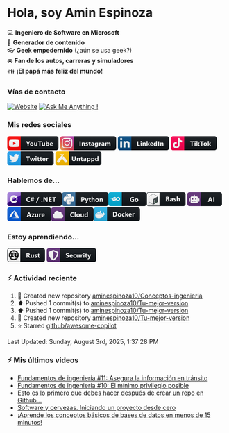 # Hola, soy Amin Espinoza

:computer: **Ingeniero de Software en Microsoft**  
:pencil: **Generador de contenido**  
:eyeglasses: **Geek empedernido** (¿aún se usa geek?)  
:oncoming_automobile: **Fan de los autos, carreras y simuladores**  
:family: **¡El papá más feliz del mundo!**

### Vías de contacto

[![Website](https://img.shields.io/badge/aminespinoza.com-up-green?style=for-the-badge)][website]
[![Ask Me Anything !](https://img.shields.io/badge/Ask%20me-anything-1abc9c.svg?style=for-the-badge)](https://calendly.com/aminespinoza/consultoria)

### Mis redes sociales
[<img src="./assets/social/youtube.png"/>][youtube]
[<img src="./assets/social/instagram.png"/>][instagram]
[<img src="./assets/social/linkedin.png"/>][linkedin]
[<img src="./assets/social/tiktok.png"/>][linkedin]
[<img src="./assets/social/twitter.png"/>][twitter]
[<img src="./assets/social/untappd.png"/>][untappd]

### Hablemos de...
<img src="./assets/tech/csharp_dotnet.png"/><img src="./assets/tech/python.png"/><img src="./assets/tech/go.png"/><img src="./assets/tech/bash.png"/>
<img src="./assets/tech/ai.png"/><img src="./assets/tech/azure.png"/><img src="./assets/tech/cloud.png"/><img src="./assets/tech/docker.png"/>

### Estoy aprendiendo...
<img src="./assets/tech/rust.png"/> <img src="./assets/tech/security.png"/>


### :zap: Actividad reciente
<!--RECENT_ACTIVITY:start-->
1. 📔 Created new repository [aminespinoza10/Conceptos-ingenieria](https://github.com/aminespinoza10/Conceptos-ingenieria)<br>
2. ⬆️ Pushed 1 commit(s) to [aminespinoza10/Tu-mejor-version](https://github.com/aminespinoza10/Tu-mejor-version)<br>
3. ⬆️ Pushed 1 commit(s) to [aminespinoza10/Tu-mejor-version](https://github.com/aminespinoza10/Tu-mejor-version)<br>
4. 📔 Created new repository [aminespinoza10/Tu-mejor-version](https://github.com/aminespinoza10/Tu-mejor-version)<br>
5. ⭐ Starred [github/awesome-copilot](https://github.com/github/awesome-copilot)<br>
<!--RECENT_ACTIVITY:end-->
<!--RECENT_ACTIVITY:last_update-->
Last Updated: Sunday, August 3rd, 2025, 1:37:28 PM
<!--RECENT_ACTIVITY:last_update_end-->

### :zap: Mis últimos videos
<!-- YOUTUBE:START -->
- [Fundamentos de ingeniería #11: Asegura la información en tránsito](https://www.youtube.com/shorts/8dnsOUbrWsM)
- [Fundamentos de ingeniería #10: El mínimo privilegio posible](https://www.youtube.com/shorts/m-t_oIuOZIU)
- [Esto es lo primero que debes hacer después de crear un repo en Github...](https://www.youtube.com/watch?v=e9HZHwjOnYQ)
- [Software y cervezas. Iniciando un proyecto desde cero](https://www.youtube.com/watch?v=q8hr4xnfhCI)
- [¡Aprende los conceptos básicos de bases de datos en menos de 15 minutos!](https://www.youtube.com/watch?v=iap_Kct8pus)
<!-- YOUTUBE:END -->


[website]: https://aminespinoza.com/
[twitter]: https://twitter.com/aminespinoza
[youtube]: https://www.youtube.com/c/AminEspinoza
[linkedin]: https://www.linkedin.com/in/amin-espinoza-71b24661/
[instagram]: https://www.instagram.com/aminespinoza10/
[untappd]: https://untappd.com/user/aminespinoza
